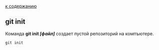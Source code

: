 [к содержанию](./readme.md)


## git init 
 
 Команда **git init *[файл]*** создает пустой репозиторий на компъютере.

```TypeScript=
git init 
```